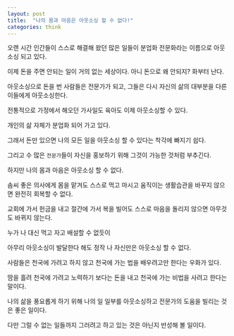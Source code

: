 ```yaml
---
layout: post
title:  "나의 몸과 마음은 아웃소싱 할 수 없다!"
categories: think
---
```


오랜 시간 인간들이 스스로 해결해 왔던 많은 일들이 분업화 전문화라는 이름으로 아웃소싱 되고 있다. 

이제 돈을 주면 안되는 일이 거의 없는 세상이다. 아니 돈으로 왜 안되지? 화부터 난다. 

아웃소싱으로 돈을 번 사람들은 전문가가 되고, 그들은 다시 자신의 삶의 대부분을 다른 이들에게 아웃소싱한다. 

전통적으로 가정에서 해오던 가사일도 육아도 이제 아웃소싱할 수 있다. 

개인의 삶 자체가 분업화 되어 가고 있다. 


그래서 돈만 있으면 나의 모든 일을 아웃소싱 할 수 있다는 착각에 빠지기 쉽다. 

그리고 수 많은 `전문가`들이 자신을 홍보하기 위해 그것이 가능한 것처럼 부추긴다. 

하지만 나의 몸과 마음은 아웃소싱 할 수 없다. 

솜씨 좋은 의사에게 몸을 맡겨도 스스로 먹고 마시고 움직이는 생활습관을 바꾸지 않으면 완전히 회복할 수 없다. 

교회에 가서 헌금을 내고 절간에 가서 복을 빌어도 스스로 마음을 돌리지 않으면 아무것도 바뀌지 않는다. 

누가 나 대신 먹고 자고 배설할 수 없듯이 

아무리 아웃소싱이 발달한다 해도 정작 나 자신만은 아웃소싱 할 수 없다. 



사람들은 천국에 가려고 하지 않고 천국에 가는 법을 배우려고만 한다는 우화가 있다. 

땀을 흘려 천국에 가려고 노력하기 보다는 돈을 내고 천국에 가는 비법을 사려고 한다는 말이다. 

나의 삶을 풍요롭게 하기 위해 나의 일 일부를 아웃소싱하고 전문가의 도움을 빌리는 것은 좋은 일이다. 

다만 그럴 수 없는 일들까지 그러려고 하고 있는 것은 아닌지 반성해 볼 일이다. 



